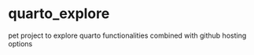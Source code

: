 # quarto_explore
pet project to explore quarto functionalities combined with github hosting options
